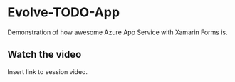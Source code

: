# Evolve-TODO-App
Demonstration of how awesome Azure App Service with Xamarin Forms is.

## Watch the video 

Insert link to session video. 

